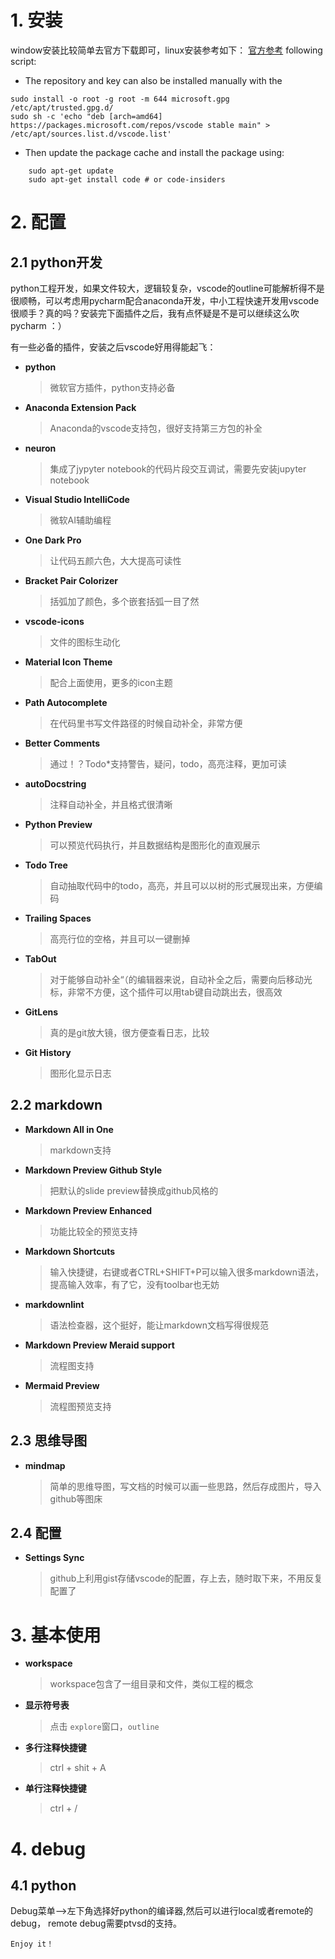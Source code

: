 
# 1. 安装

window安装比较简单去官方下载即可，linux安装参考如下：
[官方参考](https://code.visualstudio.com/docs/setup/linux)
following script:

- The repository and key can also be installed manually with the

```curl https://packages.microsoft.com/keys/microsoft.asc | gpg --dearmor > microsoft.gpg
sudo install -o root -g root -m 644 microsoft.gpg /etc/apt/trusted.gpg.d/
sudo sh -c 'echo "deb [arch=amd64] https://packages.microsoft.com/repos/vscode stable main" > /etc/apt/sources.list.d/vscode.list'
```

- Then update the package cache and install the package using:

```sudo apt-get install apt-transport-https
    sudo apt-get update
    sudo apt-get install code # or code-insiders
```

# 2. 配置

## 2.1 python开发

python工程开发，如果文件较大，逻辑较复杂，vscode的outline可能解析得不是很顺畅，可以考虑用pycharm配合anaconda开发，中小工程快速开发用vscode很顺手？真的吗？安装完下面插件之后，我有点怀疑是不是可以继续这么吹pycharm ：）

有一些必备的插件，安装之后vscode好用得能起飞：

- **python**
  >微软官方插件，python支持必备
- **Anaconda Extension Pack**
  > Anaconda的vscode支持包，很好支持第三方包的补全
- **neuron**
  >集成了jypyter notebook的代码片段交互调试，需要先安装jupyter notebook
- **Visual Studio IntelliCode**
  >微软AI辅助编程
- **One Dark Pro**
  >让代码五颜六色，大大提高可读性
- **Bracket Pair Colorizer**
  >括弧加了颜色，多个嵌套括弧一目了然
- **vscode-icons**
  >文件的图标生动化
- **Material Icon Theme**
  >配合上面使用，更多的icon主题
- **Path Autocomplete**
  >在代码里书写文件路径的时候自动补全，非常方便
- **Better Comments**
  >通过！？Todo*支持警告，疑问，todo，高亮注释，更加可读
- **autoDocstring**
  >注释自动补全，并且格式很清晰
- **Python Preview**
  >可以预览代码执行，并且数据结构是图形化的直观展示
- **Todo Tree**
  >自动抽取代码中的todo，高亮，并且可以以树的形式展现出来，方便编码
- **Trailing Spaces**
  >高亮行位的空格，并且可以一键删掉
- **TabOut**
  >对于能够自动补全“（的编辑器来说，自动补全之后，需要向后移动光标，非常不方便，这个插件可以用tab键自动跳出去，很高效
- **GitLens**
  >真的是git放大镜，很方便查看日志，比较
- **Git History**
  >图形化显示日志

## 2.2 markdown

- **Markdown All in One**
  >markdown支持
- **Markdown Preview Github Style**
  >把默认的slide preview替换成github风格的
- **Markdown Preview Enhanced**
  >功能比较全的预览支持
- **Markdown Shortcuts**
  >输入快捷键，右键或者CTRL+SHIFT+P可以输入很多markdown语法，提高输入效率，有了它，没有toolbar也无妨
- **markdownlint**
  >语法检查器，这个挺好，能让markdown文档写得很规范
- **Markdown Preview Meraid support**
  >流程图支持
- **Mermaid Preview**
  >流程图预览支持

## 2.3 思维导图

- **mindmap**
  >简单的思维导图，写文档的时候可以画一些思路，然后存成图片，导入github等图床

## 2.4 配置

- **Settings Sync**
  >github上利用gist存储vscode的配置，存上去，随时取下来，不用反复配置了

# 3. 基本使用

- **workspace**
  > workspace包含了一组目录和文件，类似工程的概念
- **显示符号表**
  > 点击 `explore`窗口，`outline`
- **多行注释快捷键**
  > ctrl + shit + A
- **单行注释快捷键**
  > ctrl + /

# 4. debug

## 4.1 python

Debug菜单——>左下角选择好python的编译器,然后可以进行local或者remote的debug，
remote debug需要ptvsd的支持。

`Enjoy it！`